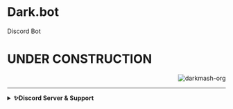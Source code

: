 # Dark.bot
Discord Bot 


# UNDER CONSTRUCTION

   <p class="views" align="right">
          <img
            src="https://komarev.com/ghpvc/?username=darkmash-org-dark-bot&label=Project%20views&color=0e75b6&style=flat"
            alt="darkmash-org"
          />
        </p>
        
        


<hr>
<details>
    <summary><b>✨Discord Server & Support</b></summary><br/>
 <h3 align="center">Darkmash Official Server </h3>
 
### ⬇️ ⬇️ ⬇️ ⬇️ INVITE LINK ⬇️ ⬇️ ⬇️ ⬇️ 

https://discord.gg/SC54bSgnyQ
</details>
